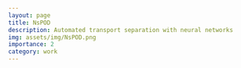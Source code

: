 ```yaml
---
layout: page
title: NsPOD
description: Automated transport separation with neural networks
img: assets/img/NsPOD.png
importance: 2
category: work
---
```

